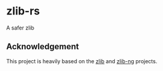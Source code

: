 # zlib-rs
A safer zlib

## Acknowledgement

This project is heavily based on the [zlib](https://github.com/madler/zlib) and [zlib-ng](https://github.com/zlib-ng/zlib-ng) projects.
